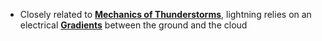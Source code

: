 - Closely related to **[Mechanics of Thunderstorms](../notes/Mechanics_of_Thunderstorms)**, lightning relies on an electrical **[Gradients](../notes/Gradients)** between the ground and the cloud 